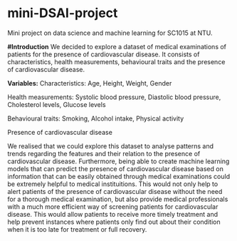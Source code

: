 # mini-DSAI-project
Mini project on data science and machine learning for SC1015 at NTU.

**#Introduction**
We decided to explore a dataset of medical examinations of patients for the presence of cardiovascular disease. It consists of characteristics, health measurements, behavioural traits and the presence of cardiovascular disease. 

**Variables:**
Characteristics:
Age, Height, Weight, Gender 

Health measurements:
Systolic blood pressure, Diastolic blood pressure, Cholesterol levels, Glucose levels

Behavioural traits:
Smoking, Alcohol intake, Physical activity

Presence of cardiovascular disease

We realised that we could explore this dataset to analyse patterns and trends regarding the features and their relation to the presence of cardiovascular disease. Furthermore, being able to create machine learning models that can predict the presence of cardiovascular disease based on information that can be easily obtained through medical examinations could be extremely helpful to medical instituitions. This would not only help to alert patients of the presence of cardiovascular disease without the need for a thorough medical examination, but also provide medical professionals with a much more efficient way of screening patients for cardiovascular disease. This would allow patients to receive more timely treatment and help prevent instances where patients only find out about their condition when it is too late for treatment or full recovery.
